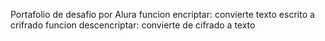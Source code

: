 Portafolio de desafio por Alura
funcion encriptar: convierte texto escrito a crifrado
funcion descencriptar: convierte de cifrado a texto
